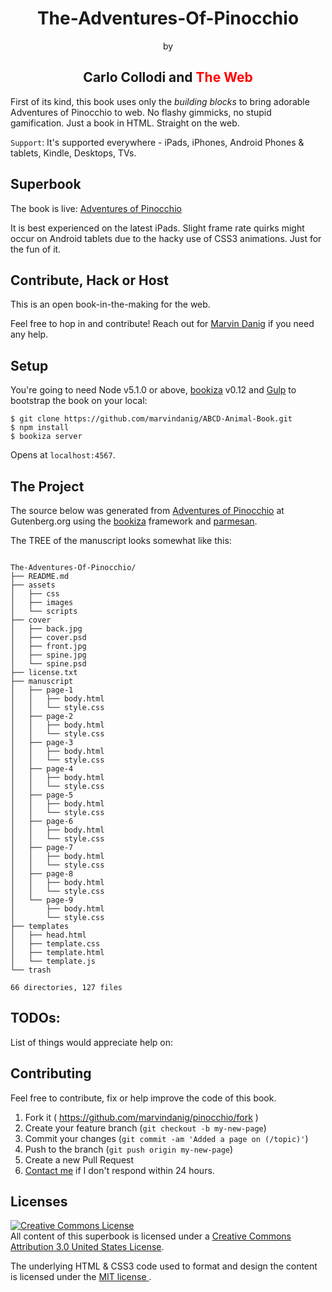 <div align="center">
  <h1>The-Adventures-Of-Pinocchio</h1>
  <p>by</p>
  <h2> Carlo Collodi and <font color="red">The Web</font> </h2>
</div>

First of its kind, this book uses only the *building blocks* to bring adorable Adventures of Pinocchio to web. No flashy gimmicks, no stupid gamification. Just a book in HTML. Straight on the web. 

`Support`: It's supported everywhere - iPads, iPhones, Android Phones & tablets, Kindle, Desktops, TVs. 

## Superbook
The book is live: [Adventures of Pinocchio](https://bubbl.in/cover/pinocchio-by-marvin-danig/)

It is best experienced on the latest iPads. Slight frame rate quirks might occur on Android tablets due to the hacky use of CSS3 animations. Just for the fun of it.

## Contribute, Hack or Host 

This is an open book-in-the-making for the web. 

Feel free to hop in and contribute! Reach out for [Marvin Danig](https://twitter.com/marvindanig) if you need any help.

## Setup

You're going to need Node v5.1.0 or above, [bookiza](http://bookiza.io) v0.12 and [Gulp](http://gulpjs.com/) to bootstrap the book on your local:


```
$ git clone https://github.com/marvindanig/ABCD-Animal-Book.git
$ npm install
$ bookiza server

```

Opens at `localhost:4567`.


## The Project
The source below was generated from [Adventures of Pinocchio](http://www.gutenberg.org/files/500/500-h/500-h.htm) at Gutenberg.org using the [bookiza](https://bookiza.io) framework and [parmesan](https://github.com/marvindanig/parmesan). 

The TREE of the manuscript looks somewhat like this:

```

The-Adventures-Of-Pinocchio/
├── README.md
├── assets
│   ├── css
│   ├── images
│   └── scripts
├── cover
│   ├── back.jpg
│   ├── cover.psd
│   ├── front.jpg
│   ├── spine.jpg
│   └── spine.psd
├── license.txt
├── manuscript
│   ├── page-1
│   │   ├── body.html
│   │   └── style.css
│   ├── page-2
│   │   ├── body.html
│   │   └── style.css
│   ├── page-3
│   │   ├── body.html
│   │   └── style.css
│   ├── page-4
│   │   ├── body.html
│   │   └── style.css
│   ├── page-5
│   │   ├── body.html
│   │   └── style.css
│   ├── page-6
│   │   ├── body.html
│   │   └── style.css
│   ├── page-7
│   │   ├── body.html
│   │   └── style.css
│   ├── page-8
│   │   ├── body.html
│   │   └── style.css
│   └── page-9
│       ├── body.html
│       └── style.css
├── templates
│   ├── head.html
│   ├── template.css
│   ├── template.html
│   └── template.js
└── trash

66 directories, 127 files

```
## TODOs:
List of things would appreciate help on:


## Contributing

Feel free to contribute, fix or help improve the code of this book. 

1. Fork it ( https://github.com/marvindanig/pinocchio/fork )
2. Create your feature branch (`git checkout -b my-new-page`)
3. Commit your changes (`git commit -am 'Added a page on (/topic)'`)
4. Push to the branch (`git push origin my-new-page`)
5. Create a new Pull Request
6. <a href = "mailto:marvin@bubbl.in">Contact me</a> if I don't respond within 24 hours.

## Licenses
[![Creative Commons License](https://i.creativecommons.org/l/by/3.0/us/88x31.png)](http://creativecommons.org/licenses/by/3.0/us/)  
All content of this superbook is licensed under a [Creative Commons Attribution 3.0 United States License](http://creativecommons.org/licenses/by/3.0/us/).

The underlying HTML & CSS3 code used to format and design the content is licensed under the <a href="http://opensource.org/licenses/mit-license.php">MIT license </a>.
